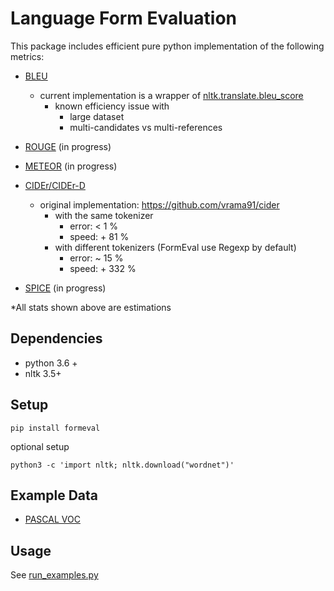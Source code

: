 # Language Form Evaluation

This package includes efficient pure python implementation of the following metrics:

* [BLEU](https://www.aclweb.org/anthology/P02-1040.pdf)
    * current implementation is a wrapper of [nltk.translate.bleu_score](https://www.nltk.org/_modules/nltk/translate/bleu_score.html)
      * known efficiency issue with
        * large dataset
        * multi-candidates vs multi-references
* [ROUGE](https://www.aclweb.org/anthology/W04-1013.pdf) (in progress)
* [METEOR](https://www.aclweb.org/anthology/W05-0909.pdf) (in progress)
* [CIDEr/CIDEr-D](https://arxiv.org/pdf/1411.5726.pdf)
    * original implementation: https://github.com/vrama91/cider
      * with the same tokenizer
        * error: < 1 %
        * speed: + 81 %
      * with different tokenizers (FormEval use Regexp by default)
        * error: ~ 15 %
        * speed: + 332 %
  
* [SPICE](https://arxiv.org/pdf/1607.08822.pdf) (in progress)

*All stats shown above are estimations

## Dependencies

* python 3.6 +
* nltk 3.5+

## Setup

    pip install formeval

optional setup

    python3 -c 'import nltk; nltk.download("wordnet")'

## Example Data

* [PASCAL VOC](http://host.robots.ox.ac.uk/pascal/VOC/)

## Usage

See [run_examples.py](https://github.com/sudongqi/lfeval/blob/main/run_examples.py)